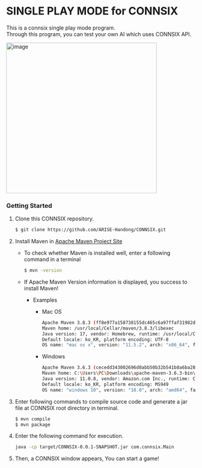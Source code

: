 # SINGLE PLAY MODE for CONNSIX
This is a connsix single play mode program.  
Through this program, you can test your own AI which uses CONNSIX API.


<img width="400" alt="image" src="https://user-images.githubusercontent.com/78407737/136659612-1a68c697-8263-42b9-b887-c1aa34ac45f5.png">



### Getting Started

1. Clone this CONNSIX repository.

    ```bash
    $ git clone https://github.com/ARISE-Handong/CONNSIX.git
    ```

2. Install Maven in [Apache Maven Project Site](https://maven.apache.org/download.cgi#)

    - To check whether Maven is installed well, enter a following command in a terminal
  
        ```bash
        $ mvn -version
        ```

    - If Apache Maven Version information is displayed, you success to install Maven! 
    
        * Examples
    
            + Mac OS
    
                ```bash
                Apache Maven 3.8.3 (ff8e977a158738155dc465c6a97ffaf31982d739)
                Maven home: /usr/local/Cellar/maven/3.8.3/libexec
                Java version: 17, vendor: Homebrew, runtime: /usr/local/Cellar/openjdk/17/libexec/openjdk.jdk/Contents/Home
                Default locale: ko_KR, platform encoding: UTF-8
                OS name: "mac os x", version: "11.5.2", arch: "x86_64", family: "mac"
                ```
    
            + Windows
    
                ```bash
                Apache Maven 3.6.3 (cecedd343002696d0abb50b32b541b8a6ba2883f)
                Maven home: C:\Users\PC\Downloads\apache-maven-3.6.3-bin\apache-maven-3.6.3\bin\..
                Java version: 11.0.8, vendor: Amazon.com Inc., runtime: C:\Program Files\Amazon Corretto\jdk11.0.8_10
                Default locale: ko_KR, platform encoding: MS949
                OS name: "windows 10", version: "10.0", arch: "amd64", family: "windows"
                ```

3. Enter following commands to compile source code and generate a jar file at CONNSIX root directory in terminal.

    ```bash
    $ mvn compile
    $ mvn package
    ```
  
4. Enter the following command for execution.

    ```bash
    java -cp target/CONNSIX-0.0.1-SNAPSHOT.jar com.connsix.Main
    ```
  
5. Then, a CONNSIX window appears, You can start a game!



  
  
   
 
    

